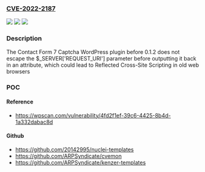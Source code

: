 ### [CVE-2022-2187](https://cve.mitre.org/cgi-bin/cvename.cgi?name=CVE-2022-2187)
![](https://img.shields.io/static/v1?label=Product&message=Contact%20Form%207%20Captcha&color=blue)
![](https://img.shields.io/static/v1?label=Version&message=0.1.2%3C%200.1.2%20&color=brighgreen)
![](https://img.shields.io/static/v1?label=Vulnerability&message=CWE-79%20Cross-site%20Scripting%20(XSS)&color=brighgreen)

### Description

The Contact Form 7 Captcha WordPress plugin before 0.1.2 does not escape the $_SERVER['REQUEST_URI'] parameter before outputting it back in an attribute, which could lead to Reflected Cross-Site Scripting in old web browsers

### POC

#### Reference
- https://wpscan.com/vulnerability/4fd2f1ef-39c6-4425-8b4d-1a332dabac8d

#### Github
- https://github.com/20142995/nuclei-templates
- https://github.com/ARPSyndicate/cvemon
- https://github.com/ARPSyndicate/kenzer-templates

